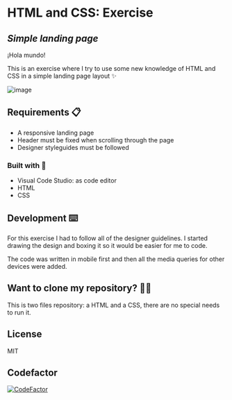 # HTML and CSS: Exercise
## _Simple landing page_
¡Hola mundo!

This is an exercise where I try to use some new knowledge of HTML and CSS in a simple landing page layout ✨

![image](https://user-images.githubusercontent.com/81619759/125417272-d0172ad5-26a3-4b1c-b432-dc8fb1103331.png)


## Requirements 📋

- A responsive landing page
- Header must be fixed when scrolling through the page
- Designer styleguides must be followed

### Built with 🔨
- Visual Code Studio: as code editor
- HTML
- CSS

## Development ⌨️

For this exercise I had to follow all of the designer guidelines. I started drawing the design and boxing it so it would be easier for me to code.

The code was written in mobile first and then all the media queries for other devices were added.

## Want to clone my repository? 🐑🐑

This is two files repository: a HTML and a CSS, there are no special needs to run it. 

## License

MIT

## Codefactor
[![CodeFactor](https://www.codefactor.io/repository/github/silviaespanagil/html-static-layout/badge/master)](https://www.codefactor.io/repository/github/silviaespanagil/html-static-layout/overview/master)
